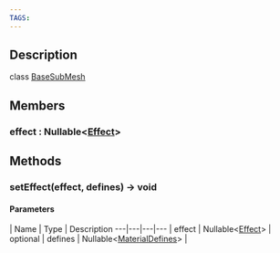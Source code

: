 ```yaml
---
TAGS:
---
```

## Description

class [BaseSubMesh](/classes/3.1/BaseSubMesh)



## Members

### effect : Nullable&lt;[Effect](/classes/3.1/Effect)&gt;


## Methods

### setEffect(effect, defines) &rarr; void



#### Parameters
 | Name | Type | Description
---|---|---|---
 | effect | Nullable&lt;[Effect](/classes/3.1/Effect)&gt; | 
optional | defines | Nullable&lt;[MaterialDefines](/classes/3.1/MaterialDefines)&gt; | 
